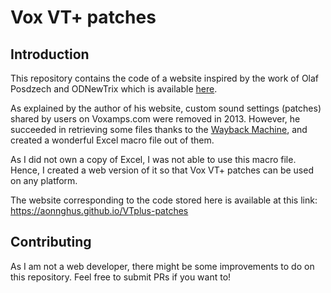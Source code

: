 # Vox VT+ patches

## Introduction

This repository contains the code of a website inspired by the work of Olaf Posdzech and ODNewTrix which is available [here](https://engon.de/sounds/vox_valvetronix_patches.htm).

As explained by the author of his  website, custom sound settings (patches) shared by users on Voxamps.com were removed in 2013.
However, he succeeded in retrieving some files thanks to the [Wayback Machine](https://web.archive.org/), and created a wonderful Excel macro file out of them.

As I did not own a copy of Excel, I was not able to use this macro file.
Hence, I created a web version of it so that Vox VT+ patches can be used on any platform.

The website corresponding to the code stored here is available at this link: https://aonnghus.github.io/VTplus-patches

## Contributing

As I am not a web developer, there might be some improvements to do on this repository. Feel free to submit PRs if you want to!
